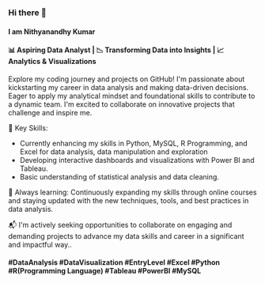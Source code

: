 ### Hi there 👋
#### I am Nithyanandhy Kumar
<!--
**Nithyanandhy/Nithyanandhy** is a ✨ _special_ ✨ repository because its `README.md` (this file) appears on your GitHub profile.

Here are some ideas to get you started:

- 🔭 I’m currently working on ...
- 🌱 I’m currently learning ...
- 👯 I’m looking to collaborate on ...
- 🤔 I’m looking for help with ...
- 💬 Ask me about ...
- 📫 How to reach me: ...
- 😄 Pronouns: ...
- ⚡ Fun fact: ...
-->

#### 📊 Aspiring Data Analyst | 📉 Transforming Data into Insights | 📈 Analytics & Visualizations

Explore my coding journey and projects on GitHub!
I'm passionate about kickstarting my career in data analysis and making data-driven decisions. Eager to apply my analytical mindset and foundational skills to contribute to a dynamic team. I'm excited to collaborate on innovative projects that challenge and inspire me.

🌟 Key Skills:
- Currently enhancing my skills in Python, MySQL, R Programming, and Excel for data analysis, data manipulation and exploration
- Developing interactive dashboards and visualizations with Power BI and Tableau.
- Basic understanding of statistical analysis and data cleaning.
  
🌱 Always learning: Continuously expanding my skills through online courses and staying updated with the new techniques, tools, and best practices in data analysis.

📬 I'm actively seeking opportunities to collaborate on engaging and demanding projects to advance my data skills and career in a significant and impactful way..

#### #DataAnalysis #DataVisualization #EntryLevel #Excel #Python #R(Programming Language) #Tableau #PowerBI #MySQL

